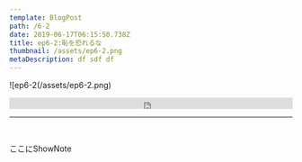 ```yaml
---  
template: BlogPost  
path: /6-2
date: 2019-06-17T06:15:50.738Z  
title: ep6-2:恥を恐れるな
thumbnail: /assets/ep6-2.png
metaDescription: df sdf df  
---  
```

![ep6-2(/assets/ep6-2.png)  
<iframe width="100%" height="20" scrolling="no" frameborder="no" allow="autoplay" src="https://w.soundcloud.com/player/?url=https%3A//api.soundcloud.com/tracks/591380937&color=%23ff5500&inverse=false&auto_play=false&show_user=true"></iframe>


</br>


***


</br>

ここにShowNote